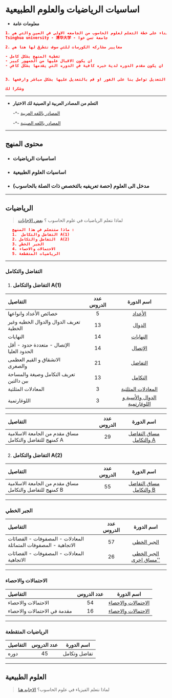 # اساسيات الرياضيات والعلوم الطبيعية

- **معلومات عامة**

```json
1. جميع المعلومات التي سوف نتطرق لها هنا  بناء على خطة التعلم لعلوم الحاسوب من الجامعه الاولى في الصين والتي هي
Tsinghua university - 清华大学 - جامعة تسن خوا

2. معايير مشاركه الكورسات للتي سوف نتطرق لها هنا هي

- تغطية المنهج بشكل كامل
- ان يكون الاقبال عليها من الجمهور كبير
- ان يكون مقدم الدوره لدية خبره كافية في الدوره التي يقدمها بشكل كافي


3. اذا كانت لديك اي اقترحات لتحسين المعلومات المذكوره او الاضافه عليها او التعديل تواصل بنا على الفور او قم بالتعديل عليها بشكل مباشر وارفعها

وشكرا لك
```

---

- **التعلم من المصادر العربية او الصينية لك الاختيار**

  -^- [المصادر باللغه العربية](https://github.com)

  -^- [المصادر باللغه الصينية](https://github.com)

---

## محتوى المنهج

- ### اساسيات الرياضيات
- ### اساسيات العلوم الطبيعية
- ### مدخل الى العلوم (حصة تعريفيه بالتخصص ذات الصلة بالحاسوب)

---

## الرياضيات

> لماذا نتعلم الرياضيات في علوم الحاسوب ؟ [بعض الاجابات](https://ar.quora.com/%D9%84%D9%85%D8%A7%D8%B0%D8%A7-%D8%B7%D9%84%D8%A7%D8%A8-%D8%B9%D9%84%D9%88%D9%85-%D8%A7%D9%84%D8%AD%D8%A7%D8%B3%D8%A8-%D9%8A%D8%AF%D8%B1%D8%B3%D9%88%D9%86-%D8%A7%D9%84%D8%B1%D9%8A%D8%A7%D8%B6%D9%8A%D8%A7%D8%AA)

```json
   ماذا ستتعلم في هذا المنهج :
   1.  التفاضل والتكامل A(1)
   2. التفاضل والتكامل  A(2)
   3. الجبر الخطي
   4. الاحتمالات والاحصاء
   5. الرياضيات المتقطعة
```

---

### التفاضل والتكامل

1. ### التفاضل والتكامل A(1)

| التفاصيل                                  | عدد الدروس |                                              اسم الدورة                                              |
| :---------------------------------------- | :--------: | :--------------------------------------------------------------------------------------------------: |
| خصائص الأعداد وانواعها                    |     5      |           [الأعداد](https://youtube.com/playlist?list=PL8pYI62gCNsUIR42KUAH7QoUWyYgdCk1J)            |
| تعريف الدوال والدوال الخطيه وغير الخطية   |     13     |            [الدوال](https://youtube.com/playlist?list=PL8pYI62gCNsVpDO6OZZgix7N4A7i2sH8_)            |
| النهايات                                  |     14     |           [النهايات](https://youtube.com/playlist?list=PL8pYI62gCNsXVvv1jWd-t3O8_l45Vj65x)           |
| الإتصال - متعددة حدود - أقل الحدود العليا |     14     |           [الإتصال](https://youtube.com/playlist?list=PL8pYI62gCNsVzaLoGkHrmM8g-qjtEDv_4)            |
| الانشقاق و القيم العظمى والصغرى           |     21     |           [التفاضل](https://youtube.com/playlist?list=PL8pYI62gCNsUJvxHc6uzWINUfvdoWSWia)            |
| تعريف التكامل وصيغة والمساحة بين دالتين   |     13     |           [التكامل](https://youtube.com/playlist?list=PL8pYI62gCNsW2tmaDJHuqC_U7muWUCdEf)            |
| المعادلات المثلثية                        |     3      |      [المعادلات المثلثية](https://youtube.com/playlist?list=PL8pYI62gCNsWUhiXetyAEFeJNW4ChNCfH)      |
| اللوغارتمية                               |     3      | [الدوال والأسية و اللوغارتمية](https://youtube.com/playlist?list=PL8pYI62gCNsX_vrnlEOR_9fki_gRBTAGd) |

| التفاصيل                                                | عدد الدروس |                                           اسم الدورة                                            |
| :------------------------------------------------------ | :--------: | :---------------------------------------------------------------------------------------------: |
| مساق مقدم من الجامعة الاسلامية كمنهج للتفاضل والتكامل A |     29     | [مساق التفاضل والتكامل A](https://youtube.com/playlist?list=PL9fwy3NUQKwY6bGFmuJGxU8kL7vx3U133) |

2. ### التفاضل والتكامل A(2)

| التفاصيل                                                | عدد الدروس |                                           اسم الدورة                                            |
| :------------------------------------------------------ | :--------: | :---------------------------------------------------------------------------------------------: |
| مساق مقدم من الجامعة الاسلامية كمنهج للتفاضل والتكامل B |     55     | [مساق التفاضل والتكامل B](https://youtube.com/playlist?list=PL9fwy3NUQKwasVXkhUjp6LPUI_sOpX-0N) |

---

### الجبر الخطي

| التفاصيل                                                         | عدد الدروس |                                            اسم الدورة                                            |
| :--------------------------------------------------------------- | :--------: | :----------------------------------------------------------------------------------------------: |
| المعادلات - المصفوفات - الفضائات الاتجاهية - المصفوفات المتماثلة |     57     |       [ الجبر الخطي](https://youtube.com/playlist?list=PL9fwy3NUQKwYaToDpbPxaOdkUX3PS_VKf)       |
| المعادلات - المصفوفات - الفضائات الاتجاهية                       |     26     | [ الجبر الخطي 'مساق اخرى'](https://youtube.com/playlist?list=PLvuToPs04FnD1lFBolGr4ROQaxQ_zyC1c) |

---

### الاحتمالات والاحصاء

| التفاصيل                     | عدد الدروس |                                          اسم الدورة                                           |
| :--------------------------- | :--------: | :-------------------------------------------------------------------------------------------: |
| الاحتمالات والاحصاء          |     54     | [ الاحتمالات والاحصاء ](https://youtube.com/playlist?list=PL94bVIjsDWjrde3Cg1FYBRab-MTyr1zHl) |
| مقدمة في الاحتمالات والاحصاء |     16     | [ الاحتمالات والاحصاء ](https://youtube.com/playlist?list=PLxIvc-MGOs6gW9SgkmoxE5w9vQkID1_r-) |

---

### الرياضيات المتقطعة

| التفاصيل | عدد الدروس |  اسم الدورة  |
| :------- | :--------: | :----------: |
| دوره     |     45     | تفاضل وتكامل |

---

## العلوم الطبيعية

> لماذا نتعلم الفيزياء في علوم الحاسوب؟ [الاجابه هنا](https://www.quora.com/What-is-the-importance-of-Physics-in-Computer-Science)
